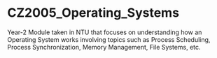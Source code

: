 # CZ2005_Operating_Systems
Year-2 Module taken in NTU that focuses on understanding how an Operating System works involving topics such as Process Scheduling, Process Synchronization, Memory Management, File Systems, etc.
